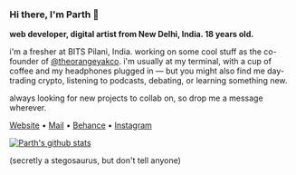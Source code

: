 ### Hi there, I'm Parth 🦕
**web developer, digital artist from New Delhi, India. 18 years old.** 

i'm a fresher at BITS Pilani, India. working on some cool stuff as the co-founder of [@theorangeyakco](https://theorangeyak.co). i'm usually at my terminal, with a cup of coffee and my headphones plugged in — but you might also find me day-trading crypto, listening to podcasts, debating, or learning something new.  


always looking for new projects to collab on, so drop me a message wherever.

[Website](https://www.psrth.co) •
[Mail](mailto:parthsharma151@gmail.com) •
[Behance](https://www.behance.net/psrth) •
[Instagram](https://www.instagram.com/parthsharma151/) 


[![Parth's github stats](https://github-readme-stats.vercel.app/api?username=psrth&theme=prussian&show_icons=true)](https://github.com/anuraghazra/github-readme-stats)

(secretly a stegosaurus, but don't tell anyone)
